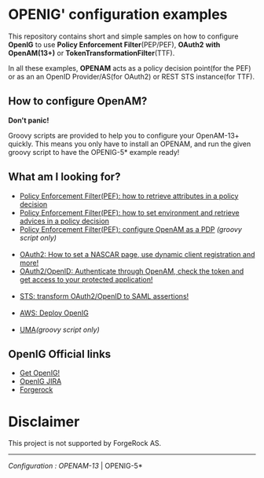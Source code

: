 OPENIG' configuration examples
======

This repository contains short and simple samples on how to configure **OpenIG**
to use **Policy Enforcement Filter**(PEP/PEF), **OAuth2** **with OpenAM(13+)** or **TokenTransformationFilter**(TTF).

In all these examples, **OPENAM** acts as a policy decision point(for the PEF) or as an an OpenID Provider/AS(for OAuth2) or REST STS instance(for TTF).

How to configure OpenAM?
-----------------------------

**Don't panic!**

Groovy scripts are provided to help you to configure your OpenAM-13+ quickly. This means you only have to install an OPENAM,
and run the given groovy script to have the OPENIG-5* example ready!
<br>

What am I looking for?
----------------------------- 
* [Policy Enforcement Filter(PEF): how to retrieve attributes in a policy decision](https://github.com/openig-contrib/script-util-for-openig/tree/master/PEP/OPENIG-824)
* [Policy Enforcement Filter(PEF): how to set environment and retrieve advices in a policy decision](https://github.com/openig-contrib/script-util-for-openig/tree/master/PEP/OPENIG-836)
* [Policy Enforcement Filter(PEF): configure OpenAM as a PDP](https://github.com/openig-contrib/script-util-for-openig/tree/master/PEP/Setting_Up_OpenAM_As_A_PDP.groovy) _(groovy script only)_
<br><br>
* [OAuth2: How to set a NASCAR page, use dynamic client registration and more!](https://github.com/openig-contrib/script-util-for-openig/tree/master/OAuth2/OPENIG-712)
* [OAuth2/OpenID: Authenticate through OpenAM, check the token and get access to your protected application!](https://github.com/openig-contrib/script-util-for-openig/tree/master/OAuth2/OPENIG-933)
<br><br>
* [STS: transform OAuth2/OpenID to SAML assertions!](https://github.com/openig-contrib/script-util-for-openig/tree/master/STS/TokenTransformationFilter)
<br><br>
* [AWS: Deploy OpenIG](https://github.com/openig-contrib/script-util-for-openig/tree/master/AWS-config-examples)
<br><br>
* [UMA](https://github.com/openig-contrib/script-util-for-openig/tree/master/UMA)_(groovy script only)_

OpenIG Official links
-----------------------------
* [Get OpenIG!](https://forgerock.org/openig/)
* [OpenIG JIRA](https://bugster.forgerock.org/jira/browse/OPENIG)
* [Forgerock](https://www.forgerock.com/platform/identity-gateway/)


Disclaimer
=============

This project is not supported by ForgeRock AS.

----------

*Configuration : OPENAM-13* | OPENIG-5*
